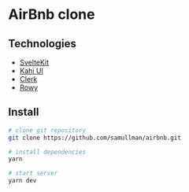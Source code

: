 # AirBnb clone

## Technologies

- [SvelteKit](https://kit.svelte.dev/)
- [Kahi UI](https://kahi-ui.nbn.dev/)
- [Clerk](https://clerk.dev/)
- [Rowy](https://www.rowy.io/)

## Install

```bash
# clone git repository
git clone https://github.com/samullman/airbnb.git

# install dependencies
yarn

# start server
yarn dev
```
